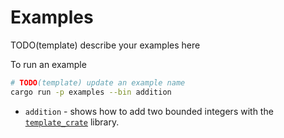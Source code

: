 # Examples

TODO(template) describe your examples here

To run an example

```sh
# TODO(template) update an example name
cargo run -p examples --bin addition
```

* `addition` - shows how to add two bounded integers with the [`template_crate`](../template_crate/) library.